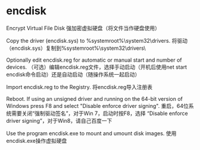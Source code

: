 encdisk
=======

Encrypt Virtual File Disk
强加密虚拟硬盘（将文件当作硬盘使用）

Copy the driver (encdisk.sys) to %systemroot%\system32\drivers\.
将驱动（encdisk.sys）复制到%systemroot%\system32\drivers\

Optionally edit encdisk.reg for automatic or manual start and
number of devices.
（可选）编辑encdisk.reg文件，选择手动启动（开机后使用net start 
encdisk命令启动）还是自动启动（随操作系统一起启动）

Import encdisk.reg to the Registry.
将encdisk.reg导入注册表

Reboot. If using an unsigned driver and running on the 64-bit version
of Windows press F8 and select "Disable enforce driver signing".
重启，64位系统需要关闭“强制驱动签名”，对于Win 7，启动时按F8，选择
“Disable enforce driver signing”，对于Win8，请自己百度一下

Use the program encdisk.exe to mount and umount disk images.
使用encdisk.exe操作虚拟硬盘

